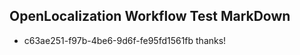 ## OpenLocalization Workflow Test MarkDown
* c63ae251-f97b-4be6-9d6f-fe95fd1561fb 
thanks!<!--HONumber=Mar16_HO2-->
